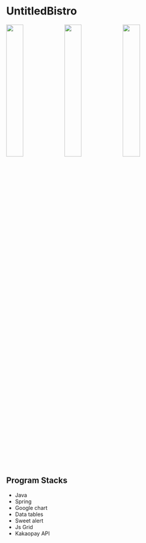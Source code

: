 # UntitledBistro

<img width="30%" height="30%" src="/1.png"> <img width="30%" height="30%" src="/2.png">  <img width="30%" height="30%" src="/3.png"></img>

## Program Stacks

* Java 
* Spring
* Google chart
* Data tables
* Sweet alert
* Js Grid
* Kakaopay API
